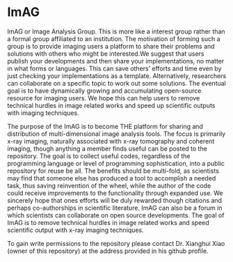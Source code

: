 # ImAG
ImAG or Image Analysis Group. This is more like a interest group rather than a formal group affiliated to an institution. The motivation of forming such a group is to provide imaging users a platform to share their problems and solutions with others who might be interested.We suggest that users publish your developments and then share your implementations, no matter in what forms or languages. This can save others’ efforts and time even by just checking your implementations as a template. Alternatively, researchers can collaborate on a specific topic to work out some solutions. The eventual goal is to have dynamically growing and accumulating open-source resource for imaging users. We hope this can help users to remove technical hurdles in image related works and speed up scientific outputs with imaging techniques. 

The purpose of the ImAG is to become THE platform for sharing and distribution of multi-dimensional image analysis tools.  The focus is primarily x-ray imaging, naturally associated with x-ray tomography and coherent imaging, though anything a member finds useful can be posted to the repository.  The goal is to collect useful codes, regardless of the programming language or level of programming sophistication, into a public repository for reuse be all.  The benefits should be multi-fold, as scientists may find that someone else has produced a tool to accomplish a needed task, thus saving reinvention of the wheel, while the author of the code could receive improvements to the functionality through expanded use.  We sincerely hope that ones efforts will be duly rewarded though citations and perhaps co-authorships in scientific literature. ImAG can also be a forum in which scientists can collaborate on open source developments. The goal of ImAG is to remove technical hurdles in image related works and speed scientific output with x-ray imaging techniques. 

To gain write permissions to the repository please contact Dr. Xianghui Xiao (owner of this repository) at the address provided in his github profile.
